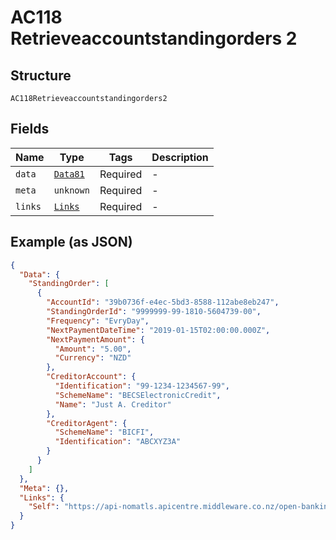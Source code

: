 
# AC118 Retrieveaccountstandingorders 2

## Structure

`AC118Retrieveaccountstandingorders2`

## Fields

| Name | Type | Tags | Description |
|  --- | --- | --- | --- |
| `data` | [`Data81`](../../doc/models/data-81.md) | Required | - |
| `meta` | `unknown` | Required | - |
| `links` | [`Links`](../../doc/models/links.md) | Required | - |

## Example (as JSON)

```json
{
  "Data": {
    "StandingOrder": [
      {
        "AccountId": "39b0736f-e4ec-5bd3-8588-112abe8eb247",
        "StandingOrderId": "9999999-99-1810-5604739-00",
        "Frequency": "EvryDay",
        "NextPaymentDateTime": "2019-01-15T02:00:00.000Z",
        "NextPaymentAmount": {
          "Amount": "5.00",
          "Currency": "NZD"
        },
        "CreditorAccount": {
          "Identification": "99-1234-1234567-99",
          "SchemeName": "BECSElectronicCredit",
          "Name": "Just A. Creditor"
        },
        "CreditorAgent": {
          "SchemeName": "BICFI",
          "Identification": "ABCXYZ3A"
        }
      }
    ]
  },
  "Meta": {},
  "Links": {
    "Self": "https://api-nomatls.apicentre.middleware.co.nz/open-banking-nz/v2.1/accounts/39b0736f-e4ec-5bd3-8588-112abe8eb247/standing-orders"
  }
}
```

